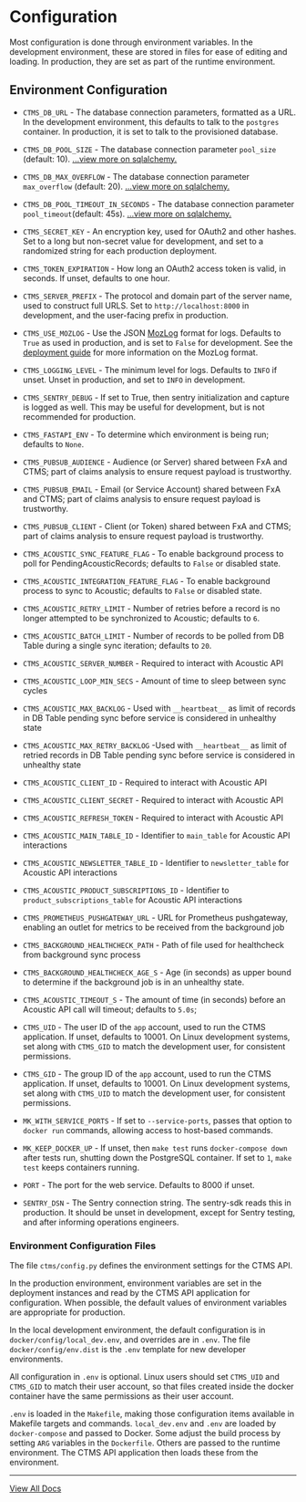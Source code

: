 # Configuration

Most configuration is done through environment variables. In the development
environment, these are stored in files for ease of editing and loading. In
production, they are set as part of the runtime environment.

## Environment Configuration

* ``CTMS_DB_URL`` - The database connection parameters, formatted as a URL.
  In the development environment, this defaults to talk to the ``postgres``
  container. In production, it is set to talk to the provisioned database.
* ``CTMS_DB_POOL_SIZE`` - The database connection parameter ``pool_size`` (default: 10).
  [...view more on sqlalchemy.](https://docs.sqlalchemy.org/en/14/core/engines.html#sqlalchemy.create_engine.params.pool_size)
* ``CTMS_DB_MAX_OVERFLOW`` - The database connection parameter ``max_overflow`` (default: 20).
  [...view more on sqlalchemy.](https://docs.sqlalchemy.org/en/14/core/engines.html#sqlalchemy.create_engine.params.max_overflow)
* ``CTMS_DB_POOL_TIMEOUT_IN_SECONDS`` - The database connection parameter ``pool_timeout``(default: 45s).
  [...view more on sqlalchemy.](https://docs.sqlalchemy.org/en/14/core/engines.html#sqlalchemy.create_engine.params.pool_timeout)
* ``CTMS_SECRET_KEY`` - An encryption key, used for OAuth2 and other hashes.
  Set to a long but non-secret value for development, and set to a randomized
  string for each production deployment.
* ``CTMS_TOKEN_EXPIRATION`` - How long an OAuth2 access token is valid, in seconds.
  If unset, defaults to one hour.
* ``CTMS_SERVER_PREFIX`` - The protocol and domain part of the server name, used
  to construct full URLS. Set to ``http://localhost:8000`` in development, and
  the user-facing prefix in production.
* ``CTMS_USE_MOZLOG`` - Use the JSON
  [MozLog](https://wiki.mozilla.org/Firefox/Services/Logging) format for logs.
  Defaults to `True` as used in production, and is set to `False` for development.
  See the [deployment guide](./deployment_guide.md) for more information on the
  MozLog format.
* ``CTMS_LOGGING_LEVEL`` - The minimum level for logs. Defaults to ``INFO`` if
  unset. Unset in production, and set to ``INFO`` in development.
* ``CTMS_SENTRY_DEBUG`` - If set to True, then sentry initialization and capture is
  logged as well. This may be useful for development, but is not recommended for
  production.
* ``CTMS_FASTAPI_ENV`` - To determine which environment is being run; defaults to `None`.
* ``CTMS_PUBSUB_AUDIENCE`` - Audience (or Server) shared between FxA and CTMS; part of claims analysis to ensure request payload is trustworthy.
* ``CTMS_PUBSUB_EMAIL`` - Email (or Service Account) shared between FxA and CTMS; part of claims analysis to ensure request payload is trustworthy.
* ``CTMS_PUBSUB_CLIENT`` - Client (or Token) shared between FxA and CTMS; part of claims analysis to ensure request payload is trustworthy.

* ``CTMS_ACOUSTIC_SYNC_FEATURE_FLAG`` - To enable background process to poll for PendingAcousticRecords; defaults to `False` or disabled state.
* ``CTMS_ACOUSTIC_INTEGRATION_FEATURE_FLAG`` - To enable background process to sync to Acoustic; defaults to `False` or disabled state.
* ``CTMS_ACOUSTIC_RETRY_LIMIT`` - Number of retries before a record is no longer attempted to be synchronized to Acoustic; defaults to `6`.
* ``CTMS_ACOUSTIC_BATCH_LIMIT`` - Number of records to be polled from DB Table during a single sync iteration; defaults to `20`.
* ``CTMS_ACOUSTIC_SERVER_NUMBER`` -  Required to interact with Acoustic API
* ``CTMS_ACOUSTIC_LOOP_MIN_SECS`` - Amount of time to sleep between sync cycles
* ``CTMS_ACOUSTIC_MAX_BACKLOG`` - Used with `__heartbeat__` as limit of records in DB Table pending sync before service is considered in unhealthy state
* ``CTMS_ACOUSTIC_MAX_RETRY_BACKLOG`` -Used with `__heartbeat__` as limit of retried records in DB Table pending sync before service is considered in unhealthy state
* ``CTMS_ACOUSTIC_CLIENT_ID`` - Required to interact with Acoustic API
* ``CTMS_ACOUSTIC_CLIENT_SECRET`` - Required to interact with Acoustic API
* ``CTMS_ACOUSTIC_REFRESH_TOKEN`` - Required to interact with Acoustic API
* ``CTMS_ACOUSTIC_MAIN_TABLE_ID`` - Identifier to `main_table` for Acoustic API interactions
* ``CTMS_ACOUSTIC_NEWSLETTER_TABLE_ID`` - Identifier to `newsletter_table` for Acoustic API interactions
* ``CTMS_ACOUSTIC_PRODUCT_SUBSCRIPTIONS_ID`` - Identifier to `product_subscriptions_table` for Acoustic API interactions
* ``CTMS_PROMETHEUS_PUSHGATEWAY_URL`` - URL for Prometheus pushgateway, enabling an outlet for metrics to be received from the background job
* ``CTMS_BACKGROUND_HEALTHCHECK_PATH`` - Path of file used for healthcheck from background sync process
* ``CTMS_BACKGROUND_HEALTHCHECK_AGE_S`` - Age (in seconds) as upper bound to determine if the background job is in an unhealthy state.
* ``CTMS_ACOUSTIC_TIMEOUT_S`` - The amount of time (in seconds) before an Acoustic API call will timeout; defaults to `5.0s`;

* ``CTMS_UID`` - The user ID of the ``app`` account, used to run the CTMS
  application. If unset, defaults to 10001. On Linux development systems, set
  along with ``CTMS_GID`` to match the development user, for consistent permissions.
* ``CTMS_GID`` - The group ID of the ``app`` account, used to run the CTMS
  application. If unset, defaults to 10001. On Linux development systems, set
  along with ``CTMS_UID`` to match the development user, for consistent permissions.
* ``MK_WITH_SERVICE_PORTS`` - If set to ``--service-ports``, passes that option
  to ``docker run`` commands, allowing access to host-based commands.
* ``MK_KEEP_DOCKER_UP`` - If unset, then ``make test`` runs ``docker-compose down``
  after tests run, shutting down the PostgreSQL container.  If set to ``1``,
  ``make test`` keeps containers running.
* ``PORT`` - The port for the web service. Defaults to 8000 if unset.
* ``SENTRY_DSN`` - The Sentry connection string. The sentry-sdk reads this
  in production. It should be unset in development, except for Sentry testing,
  and after informing operations engineers.


### Environment Configuration Files

The file ``ctms/config.py`` defines the environment settings for the CTMS API.

In the production environment, environment variables are set in the deployment
instances and read by the CTMS API application for configuration. When
possible, the default values of environment variables are appropriate for
production.

In the local development environment, the default configuration is in
``docker/config/local_dev.env``, and overrides are in ``.env``. The file
``docker/config/env.dist`` is the ``.env`` template for new developer
environments.

All configuration in ``.env`` is optional. Linux users should set
``CTMS_UID`` and ``CTMS_GID`` to match their user account, so that files
created inside the docker container have the same permissions as their user
account.

``.env`` is loaded in the ``Makefile``, making those configuration items
available in Makefile targets and commands. ``local_dev.env`` and ``.env``
are loaded by ``docker-compose`` and passed to Docker. Some adjust the build
process by setting `ARG` variables in the ``Dockerfile``. Others are passed
to the runtime environment. The CTMS API application then loads these from
the environment.

---
[View All Docs](./)
